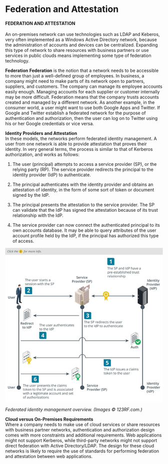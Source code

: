 # Federation and Attestation

#### FEDERATION AND ATTESTATION

An on-premises network can use technologies such as LDAP and Keberos, very often implemented as a Windows Active Directory network, because the administration of accounts and devices can be centralized. Expanding this type of network to share resources with business partners or use services in public clouds means implementing some type of federation technology.

**Federation** **Federation** is the notion that a network needs to be accessible to more than just a well-defined group of employees. In business, a company might need to make parts of its network open to partners, suppliers, and customers. The company can manage its employee accounts easily enough. Managing accounts for each supplier or customer internally may be more difficult. Federation means that the company trusts accounts created and managed by a different network. As another example, in the consumer world, a user might want to use both Google Apps and Twitter. If Google and Twitter establish a federated network for the purpose of authentication and authorization, then the user can log on to Twitter using his or her Google credentials or vice versa.

**Identity Providers and Attestation**  
In these models, the networks perform federated identity management. A user from one network is able to provide attestation that proves their identity. In very general terms, the process is similar to that of Kerberos authorization, and works as follows:

1.  The user (principal) attempts to access a service provider (SP), or the relying party (RP). The service provider redirects the principal to the identity provider (IdP) to authenticate.
    
2.  The principal authenticates with the identity provider and obtains an attestation of identity, in the form of some sort of token or document signed by the IdP.
    
3.  The principal presents the attestation to the service provider. The SP can validate that the IdP has signed the attestation because of its trust relationship with the IdP.
    
4.  The service provider can now connect the authenticated principal to its own accounts database. It may be able to query attributes of the user account profile held by the IdP, if the principal has authorized this type of access.

![](./img/federation.jpg)

_Federated identity management overview. (Images © 123RF.com.)_

**Cloud versus On-Premises Requirements**  
Where a company needs to make use of cloud services or share resources with business partner networks, authentication and authorization design comes with more constraints and additional requirements. Web applications might not support Kerberos, while third-party networks might not support direct federation with Active Directory/LDAP. The design for these cloud networks is likely to require the use of standards for performing federation and attestation between web applications.
